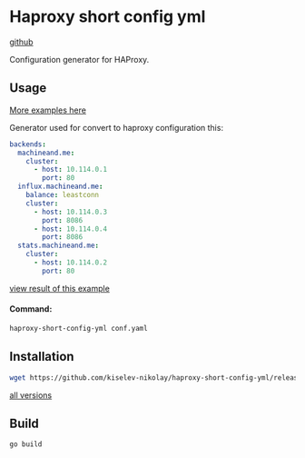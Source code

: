 # Haproxy short config yml

[github](https://github.com/kiselev-nikolay/haproxy-short-config-yml)

Configuration generator for HAProxy.


## Usage

[More examples here](https://github.com/kiselev-nikolay/haproxy-short-config-yml/tree/v1/example)

Generator used for convert to haproxy configuration this:

```yaml
backends:
  machineand.me:
    cluster:
      - host: 10.114.0.1
        port: 80
  influx.machineand.me:
    balance: leastconn
    cluster:
      - host: 10.114.0.3
        port: 8086
      - host: 10.114.0.4
        port: 8086
  stats.machineand.me:
    cluster:
      - host: 10.114.0.2
        port: 80
```

[view result of this example](https://github.com/kiselev-nikolay/haproxy-short-config-yml/blob/v1/example/shortconf/haproxy.cfg)

#### Command:

```bash
haproxy-short-config-yml conf.yaml
```

## Installation

```bash
wget https://github.com/kiselev-nikolay/haproxy-short-config-yml/releases/download/v1/haproxy-short-config-yml_${OS}_${ARCH}
```

[all versions](https://github.com/kiselev-nikolay/haproxy-short-config-yml/releases/tag/v1)

## Build

```bash
go build
```